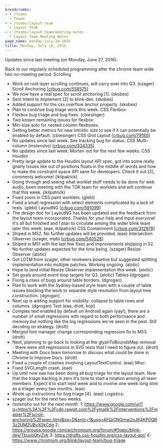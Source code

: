 ```yaml
---
breadcrumbs:
- - /teams
  - Teams
- - /teams/layout-team
  - Layout Team
- - /teams/layout-team/meeting-notes
  - Layout Team Meeting Notes
page_name: monday-july-18-2016
title: Monday, July 18, 2016
---
```


Updates since last meeting (on Monday, June 27, 2016):

Back to our regularly scheduled programming after the chrome team wide
two no-meeting period.
Scrolling
- Work on root layer scrolling continues, will carry over into Q3.
(szager)
Scroll Anchoring \[[crbug.com/558575](http://crbug.com/558575)\]
- We now have a real spec for scroll anchoring \[1\]. (skobes)
- Sent Intent to Implement \[2\] to blink-dev. (skobes)
- Added support for the css overflow anchor property. (skobes)
- Plan to continue bug triage work this week.
CSS Flexbox
- Flexbox bug triage and bug fixes. (cbiesinger)
- Two known remaining issues for flexbox:
- Min-size auto for nested column flexboxes.
- Getting better metrics for new intristic size to see if it can
potentially be enabled by default.
(cbiesinger)
CSS Grid Layout \[[crbug.com/79180](http://crbug.com/79180)\]
- No updates since last week. See tracking bug for status.
CSS Multi-column (mstensho) \[[crbug.com/334335](http://crbug.com/334335)\]
- No updates since last week. Morten out for the next few weeks.
CSS Houdini
- Pretty large update to the Houdini layout API spec, got into some
really gnarly issues like out of positions floats in the middle of
words and how to make the constraint space API sane for developers.
Check it out \[3\], comments welcome! (ikilpatrick)
- Going through and seeing what worklet stuff needs to be done for web
audio, been meeting with the TOK team for worklets and will continue
that this week. (ikilpatrick)
- Fixed zoom in CSS paint worklets. (glebl)
- Fixed a small regression with select elements complicated by a lack
of tests. (glebl)
LayoutNG \[[crbug.com/591099](http://crbug.com/591099)\]
- The design doc for LayoutNG has been updated and the feedback from the
layout team incorporated. Thanks for your help and input everyone!
It's all but finished and I plan to circulate among the wider blink
team later this week. (eae, ikilpatrick)
CSS Containment \[[crbug.com/312978](http://crbug.com/312978)\]
- Shiped in M52. No further updates will be provided. (eae)
Intersection Observer (szager, mpb)
\[[crbug.com/540528](http://crbug.com/540528)\]
- Shiped in M51 with the last few fixes and improvements shipping in 52.
No further updates expected for the time being. (szager)
Resize Observer (atotic)
- Got LGTM from szager, other reviewers posetive but suggested splitting
implementation into multiple patches. Working ongoing. (atotic)
- Hope to land initial Resize Observer implementation this week.
(atotic)
- Set goals around event loop targets for Q3. (atotic)
Tables (dgrogan)
- Fixing a class of bugs around table borders. (dgrogan)
- Plan to work with the Sydney-based style team with a couple of table
issues blocking the work to separate style resolution from layout tree
construction. (dgrogan)
- Next up is adding support for visibility: collapse to table rows and
columns. (dgrogan)
Text (eae, drott, kojii)
- Complex text enabled by default on Android again (yay!), there are a
number of small regressions with regard to both performance and memory
but nothing like the big regressions we've seen in the past. Still
deciding on strategy. (drott)
- Merged font manager change corresponding regression fix to M53.
(drott)
- Next, planning to go back to looking at the glyphToBoundsMap removal -
there were still regressions in SVG tests that I need to figure out.
(drott)
- Meeting with Docs team tomorrow to discuss what could be done in
Chrome to improve Docs. (drott)
- Fixed a couple of crashes involving LayoutTextControl. (eae)
Misc:
- Fixed SVGLength crash. (eae)
- Up until now eae has been doing all bug triage for the layout team.
Now that the triage backlog is zero it's time to start a rotation
among all team members. Expect it to start next week and to involve
one week long stint as a triager every two months. (eae)
- Wrote up instructions for bug triage \[4\]. (eae)
Logistics:
- szager out for the next two weeks.
- mstensho out for the next month.
1:
<https://www.google.com/url?q=https%3A%2F%2Fcdn.rawgit.com%2Fymalik%2Finterventions%2Fmaster%2Fscroll-anchoring%2Fspec.html&sa=D&sntz=1&usg=AFQjCNGmw2oJ64KP0QB3z2UM2UBvX0kCdg>
2:
<https://groups.google.com/a/chromium.org/forum/#!topic/blink-dev/TbuxbOtyZvk>
3: <https://drafts.css-houdini.org/css-layout-api/>
4: <https://www.chromium.org/blink/layout-team/bug-triage>
